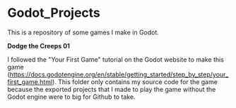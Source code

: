 # Godot_Projects
This is a repository of some games I make in Godot.

**Dodge the Creeps 01**

I followed the "Your First Game" tutorial on the Godot website to make this game (https://docs.godotengine.org/en/stable/getting_started/step_by_step/your_first_game.html).
This folder only contains my source code for the game because the exported projects that I made to play the game without the Godot engine were to big for Github to take.
